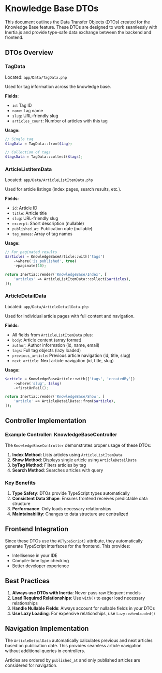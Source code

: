 # Knowledge Base DTOs

This document outlines the Data Transfer Objects (DTOs) created for the Knowledge Base feature. These DTOs are designed to work seamlessly with Inertia.js and provide type-safe data exchange between the backend and frontend.

## DTOs Overview

### TagData
Located: `app/Data/TagData.php`

Used for tag information across the knowledge base.

**Fields:**
- `id`: Tag ID
- `name`: Tag name
- `slug`: URL-friendly slug
- `articles_count`: Number of articles with this tag

**Usage:**
```php
// Single tag
$tagData = TagData::from($tag);

// Collection of tags
$tagsData = TagData::collect($tags);
```

### ArticleListItemData
Located: `app/Data/ArticleListItemData.php`

Used for article listings (index pages, search results, etc.).

**Fields:**
- `id`: Article ID
- `title`: Article title
- `slug`: URL-friendly slug
- `excerpt`: Short description (nullable)
- `published_at`: Publication date (nullable)
- `tag_names`: Array of tag names

**Usage:**
```php
// For paginated results
$articles = KnowledgeBaseArticle::with('tags')
    ->where('is_published', true)
    ->paginate(10);

return Inertia::render('KnowledgeBase/Index', [
    'articles' => ArticleListItemData::collect($articles),
]);
```

### ArticleDetailData
Located: `app/Data/ArticleDetailData.php`

Used for individual article pages with full content and navigation.

**Fields:**
- All fields from `ArticleListItemData` plus:
- `body`: Article content (array format)
- `author`: Author information (id, name, email)
- `tags`: Full tag objects (lazy loaded)
- `previous_article`: Previous article navigation (id, title, slug)
- `next_article`: Next article navigation (id, title, slug)

**Usage:**
```php
$article = KnowledgeBaseArticle::with(['tags', 'createdBy'])
    ->where('slug', $slug)
    ->firstOrFail();

return Inertia::render('KnowledgeBase/Show', [
    'article' => ArticleDetailData::from($article),
]);
```

## Controller Implementation

### Example Controller: KnowledgeBaseController

The `KnowledgeBaseController` demonstrates proper usage of these DTOs:

1. **Index Method**: Lists articles using `ArticleListItemData`
2. **Show Method**: Displays single article using `ArticleDetailData`
3. **byTag Method**: Filters articles by tag
4. **Search Method**: Searches articles with query

### Key Benefits

1. **Type Safety**: DTOs provide TypeScript types automatically
2. **Consistent Data Shape**: Ensures frontend receives predictable data structure
3. **Performance**: Only loads necessary relationships
4. **Maintainability**: Changes to data structure are centralized

## Frontend Integration

Since these DTOs use the `#[TypeScript]` attribute, they automatically generate TypeScript interfaces for the frontend. This provides:

- Intellisense in your IDE
- Compile-time type checking
- Better developer experience

## Best Practices

1. **Always use DTOs with Inertia**: Never pass raw Eloquent models
2. **Load Required Relationships**: Use `with()` to eager load necessary relationships
3. **Handle Nullable Fields**: Always account for nullable fields in your DTOs
4. **Use Lazy Loading**: For expensive relationships, use `Lazy::whenLoaded()`

## Navigation Implementation

The `ArticleDetailData` automatically calculates previous and next articles based on publication date. This provides seamless article navigation without additional queries in controllers.

Articles are ordered by `published_at` and only published articles are considered for navigation.
